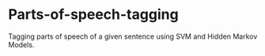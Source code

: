 # Parts-of-speech-tagging
Tagging parts of speech of a given sentence using SVM and Hidden Markov Models.
